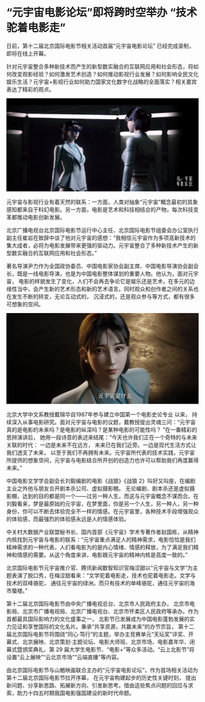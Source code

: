 # “元宇宙电影论坛”即将跨时空举办 “技术驼着电影走”


日前，第十二届北京国际电影节相关活动首届“元宇宙电影论坛” 已经完成录制，即将在线上开幕。



针对元宇宙整合多种新技术而产生的新型数实融合的互联网应用和社会形态，将如何改变观影经验？如何激发艺术创造？如何推动影视行业发展？如何影响全民文化娱乐生活？元宇宙+影视行业如何助力国家文化数字化战略的全面落实？相关嘉宾表达了精彩的观点。



![8601a18b87d6277f58a9b2903fff9b3ae824fc35](8601a18b87d6277f58a9b2903fff9b3ae824fc35.jpeg)



元宇宙与影视行业有着天然的联系：一方面，人类对抽象“元宇宙”概念最初的具象感知都来自于科幻电影。另一方面，电影是艺术和科技相结合的产物，每次科技变革都推动电影创新发展。



北京广播电视台北京国际电影节运行中心主任、北京国际电影节组委会办公室执行副主任崔岩在致辞中谈了他对元宇宙的感想：“我相信元宇宙作为多项高新技术的集大成者，必将为电影发展带来更强的驱动力。元宇宙整合了多种新技术产生的新型数实融合的互联网应用和社会形态。”



著名导演尹力作为全国政协委员、中国电影家协会副主席、中国电影导演协会副会长，既是一线电影导演，也是为中国电影整体谋划的重要人物。他认为，面对元宇宙， 电影的样貌发生了变化，人们不会再去争论它是娱乐还是艺术，在多元的边缘性当中，会产生新的艺术形态和新的艺术语言。同时观众和创作者之间的关系也在发生不断的转变，无论互动式的， 沉浸式的，还是观众参与等方式，都有很多可想象的空间。



![dcc451da81cb39db8b625babc0d18d2ea91830f9](dcc451da81cb39db8b625babc0d18d2ea91830f9.jpeg)



北京大学中文系教授戴锦华自1987年参与建立中国第一个电影史论专业 以来， 持续深入从事电影研究。面对元宇宙与电影的议题，戴教授提出灵魂三问：“元宇宙真的是电影的未来吗？是电影的纵深吗？是某种电影的可能性吗？ ”在一番精彩的思辨演讲后， 她用一段诗意的表述来结尾：“今天也许我们正在一个奇特的与未来关联的时代： 一边是未来不在远方， 未来已在我们近旁。一边是现代生活方式让我们透支了未来， 以至于我们不再拥有未来。元宇宙所代表的技术实践，元宇宙所提供的想象空间，元宇宙与电影结合所开创的创造力也许可以帮助我们再度赢得未来。”



中国电影文学学会副会长刘毅编剧的电影《战狼》《战狼 2》叫好又叫座，在编剧主业之外他与朋友合开剧本杀公司、虚拟摄影棚。 无论编剧、剧本杀还是虚拟摄影棚，达到的目的都是同一个——过另一种人生，而这与元宇宙概念不谋而合。在刘毅看来，梦是最原始的元宇宙，在梦里面，你是另一个人生，另一种人，另一种身份，你可以不断去体验完全不一样的情感。在元宇宙里，各种技术手段增强观众的体验感，而最强烈的体验感永远是人的情感体验。



中关村大数据产业联盟秘书长、国内首部《元宇宙》学术专著作者赵国栋，从精神内核找到元宇宙与电影的联系：“元宇宙重点满足人的精神需求，电影恰恰是我们精神需求的一种代表，人们看电影为的是内心情绪、情感的释放，为了满足我们精神和情感的需要。从这个角度来讲，电影跟元宇宙的精神内核是高度一致的。”



北京国际电影节元宇宙推介官、腾讯新闻数智知识官梅涩甜以“元宇宙与文学”为主题表演了脱口秀，在梅涩甜看来：“文学驼着电影走，技术也驼着电影走。文学与技术的双峰骆驼， 通往元宇宙的绿洲。而只有技术的单峰骆驼，通往元宇宙的海市蜃楼。”



第十二届北京国际电影节由中央广播电视总台、北京市人民政府主办， 北京市电影局、北京市广播电视局、北京广播电视台、北京市怀柔区人民政府等承办。作为首都最具国际影响力的文化盛事之一， 北影节已发展成为中国电影蓬勃发展的实力见证和享誉国际的文化名片。秉承“共享资源，共赢未来”的办节宗旨， 第十二届北京国际电影节将围绕“同心·笃行”的主题，举办主竞赛单元“天坛奖”评奖、开幕式、北京展映、北京策划·主题论坛、电影大师班、北京市场、电影嘉年华、闭幕式暨颁奖典礼、第 29 届大学生电影节、“电影+”等众多活动。“云上北影节”将设置“云上展映”“云北京市场”“云端直播”等内容。



由北京国际电影节与山魈映画联合主办的“元宇宙电影论坛”，作为首场相关活动为第十二届北京国际电影节拉开序幕， 在元宇宙构建起步的历史性关键时刻， 提出新问题、分享新思路、拓展新方向、引发新思考。借由这些焦点问题的回应与求索，助力十四五时期我国电影强国建设的新时代命题。
